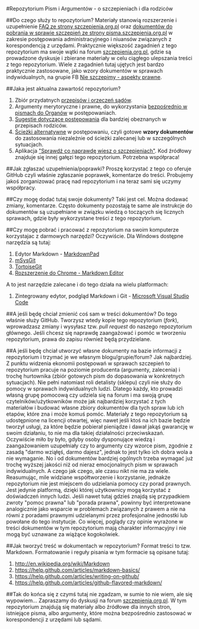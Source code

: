 #Repozytorium Pism i Argumentów - o szczepieniach i dla rodziców

##Do czego służy to repozytorium?
Materiały stanowią rozszerzenie i uzupełnienie [FAQ ze strony szczepienia.org.pl](http://www.pisma.szczepienia.org.pl/faq.php) oraz 
[dokumentów do pobrania w sprawie szczepień ze strony pisma.szczepienia.org.pl](http://www.pisma.szczepienia.org.pl/) w zakresie postępowania administracyjnego i niuansów związanych z korespondencją z urzędami. Praktycznie większość zagadnień z tego repozytorium ma swoje wątki na forum [szczepienia.org.pl](http://szczepienia.org.pl), gdzie są prowadzone dyskusje i zbierane materiały w celu ciągłego ulepszania treści z tego repozytorium. Wiele z zagadnień tutaj ujętych jest bardzo praktycznie zastosowane, jako wzory dokumentów w sprawach indywidualnych, na grupie FB [Nie szczepimy - aspekty prawne](https://www.facebook.com/groups/445922935592063/).

##Jaka jest aktualna zawartość repozytorium?
  1. Zbiór przydatnych [przepisów i orzeczeń sądów](https://github.com/szanitani/szczepienia/tree/master/Przepisy).
  2. Argumenty merytoryczne i prawne, do wykorzystania [bezpośrednio w pismach do Organów](https://github.com/szanitani/szczepienia/tree/master/Argumenty) w postępowaniach.
  3. [Sugestie dotyczące postępowania](https://github.com/szanitani/szczepienia/blob/master/Szczepienia%20Postepowanie%202.md) dla bardziej obeznanych w przepisach rodziców.
  4. [Ścieżki alternatywne](https://github.com/szanitani/szczepienia/blob/master/Sciezki%20alternatywne) w postępowaniu, czyli gotowe **wzory dokumentów** do zastosowania niezależnie od ścieżki zalecanej lub w szczególnych sytuacjach.
  5. Aplikacja ["Sprawdź co naprawdę wiesz o szczepieniach"](http://szanitani.github.io/szczepienia/cowiesz.html). Kod źródłowy znajduje się innej gałęzi tego repozytorium. Potrzebna współpraca!

##Jak zgłaszać uzupełnienia/poprawki?
Proszę korzystać z tego co oferuje GitHub czyli właśnie zgłaszanie poprawek, komentarze do treści. Probujemy jakoś zorganizować pracę nad repozytorium i na teraz sami się uczymy współpracy.

##Czy mogę dodać tutaj swoje dokumenty?
Taki jest cel. Można dodawać zmiany, komentarze. Często dokumenty pozostają te same ale instrukcje do dokumentów są uzupełniane w związku wiedzą o toczących się licznych sprawach, gdzie były wykorzystane treści z tego repozytorium.

##Czy mogę pobrać i pracować z repozytorium na swoim komputerze korzystajac z darmowych narzędzi?
Oczywiście. Dla Windows dostępne narzędzia są tutaj:
  1. Edytor Markdown - [MarkdownPad](http://markdownpad.com/download.html)
  2. [mSysGit](http://msysgit.github.io/)
  3. [TortoiseGit](https://code.google.com/p/tortoisegit/wiki/Download?tm=2)
  4. [Rozszerzenie do Chrome - Markdown Editor](https://chrome.google.com/webstore/detail/markdown-editor/ekdcaddpmiodcipjfmffhhefijpdckaf?hl=pl)

A to jest narzędzie zalecane i do tego działa na wielu platformach:
  1. Zintegrowany edytor, podgląd Markdown i Git - [Microsoft Visual Studio Code](https://code.visualstudio.com/)

##A jeśli będę chciał zmienić coś sam w treści dokumentów?
Do tego właśnie służy GitHub. Tworzysz wtedy kopie tego repozytorium (*fork*), wprowadzasz zmiany i wysyłasz tzw. *pull request* do naszego repozytorium głównego. Jeśli chcesz się naprawdę zaangażować i pomóc w tworzeniu repozytorium, prawa do zapisu również będą przydzielane.

##A jeśli będę chciał utworzyć własne dokumenty na bazie informacji z repozytorium i trzymać je we własnym blogu/grupie/forum?
Jak najbardziej. Z punktu widzenia ekonomii postępowań w sprawach szczepień to repozytorium pracuje na poziomie producenta (argumenty, zalecenia) i trochę hurtownika (zbiór gotowych pism do dopasowania w konkretnych sytuacjach). Nie pełni natomiast roli detalisty (sklepu) czyli nie służy do pomocy w sprawach indywidualnych ludzi. Dlatego każdy, kto prowadzi własną grupę pomocową czy udziela się na forum i ma swoją grupę czytelników/użytkowników może jak najbardziej korzystać z tych materiałów i budować własne zbiory dokumentów dla tych spraw lub ich etapów, które zna i może komuś pomóc. Materiały z tego repozytorium są udostępnione na licencji otwartej, więc nawet jeśli ktoś na ich bazie będzie tworzył usługi, za które będzie pobierał pieniądze i dawał jakąś gwarancję w swoim działaniu, to nie ma dla takiej działalności przeciwskazań. Oczywiście miło by było, gdyby osoby dysponujące wiedzą i zaangażowaniem uzupełniały czy to argumenty czy wzorce pism, zgodnie z zasadą "darmo wziąłęś, darmo dajesz", jednak to jest tylko ich dobra wola a nie wymaganie. No i od dokumentów bardziej ogólnych trzeba wymagać już trochę wyższej jakości niż od nieraz emocjonalnych pism w sprawach indywidualnych. A czego jak czego, ale czasu nikt nie ma za wiele.
Reasumując, mile widziane współtworzenie i korzystanie, jednakże repozytorium nie jest miejscem do udzielania pomocy czy porad prawnych. Jest jedynie platformą, dzięki której użytkownicy mogą korzystać z doświadczeń innych ludzi. Jeśli nawet tutaj gdzieś znajdą się przypadkiem zwroty "pomoc prawna" lub "porada prawna", powinny być interpretowane analogicznie jako wsparcie w problemach związanych z prawem a nie na równi z poradami prawnymi udzielanymi przez profesjonalne jednostki lub powołane do tego instytucje. Co więcej, poglądy czy opinie wyrażone w treści dokumentów w tym repozytorium mają charakter informacyjny i nie mogą być uznawane za wiążące kogokolwiek.

##Jak tworzyć treść w dokumentach w repozytorium?
Format treści to tzw. Markdown. Formatowanie i reguły pisania w tym formacie są opisane tutaj:
  1. http://en.wikipedia.org/wiki/Markdown
  2. https://help.github.com/articles/markdown-basics/
  3. https://help.github.com/articles/writing-on-github/
  4. https://help.github.com/articles/github-flavored-markdown/

##Tak do końca się z czymś tutaj nie zgadzam, w sumie to nie wiem, ale się wypowiem...
Zapraszamy do dyskusji na forum [szczepienia.org.pl](http://szczepienia.org.pl). W tym repozytorium znajdują się materiały albo źródłowe dla innych stron, istniejące pisma, albo argumenty, które można bezpośrednio zastosować w korespondencji z urzędami lub sądami.
